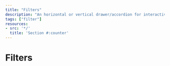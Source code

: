 ```yaml
---
title: "Filters"
description: "An horizontal or vertical drawer/accordion for interactive dashboards with filters. Hidden by default and available on demand to offer more visibility."
tags: ["filter"]
resources:
- src: '*/'
  title: 'Section #:counter'
---
```


# Filters


